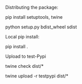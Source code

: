 Distributing the package: 

pip install setuptools, twine

python setup.py bdist_wheel sdist

Local pip install:

pip install .


Upload to test-Pypi

twine check dist/*

twine upload -r testpypi dist/*
